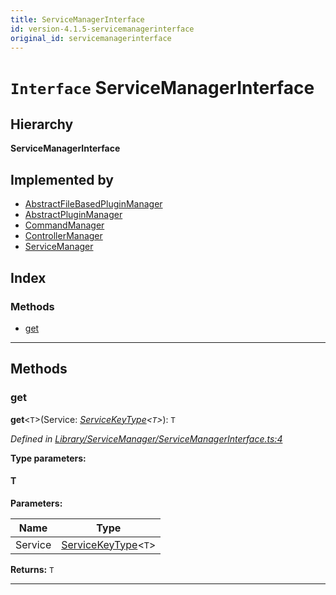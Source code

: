 ```yaml
---
title: ServiceManagerInterface
id: version-4.1.5-servicemanagerinterface
original_id: servicemanagerinterface
---
```


# `Interface` ServiceManagerInterface

## Hierarchy

**ServiceManagerInterface**

## Implemented by

* [AbstractFileBasedPluginManager](../classes/abstractfilebasedpluginmanager)
* [AbstractPluginManager](../classes/abstractpluginmanager)
* [CommandManager](../classes/commandmanager)
* [ControllerManager](../classes/controllermanager)
* [ServiceManager](../classes/servicemanager)

## Index

### Methods

* [get](servicemanagerinterface#get)

---

## Methods

<a id="get"></a>

###  get

**get**<`T`>(Service: *[ServiceKeyType](../modules/servicemanagerconfiginterface#servicekeytype)<`T`>*): `T`

*Defined in [Library/ServiceManager/ServiceManagerInterface.ts:4](https://github.com/SpoonX/stix/blob/e27bbb3/src/Library/ServiceManager/ServiceManagerInterface.ts#L4)*

**Type parameters:**

#### T 
**Parameters:**

| Name | Type |
| ------ | ------ |
| Service | [ServiceKeyType](../modules/servicemanagerconfiginterface#servicekeytype)<`T`> |

**Returns:** `T`

___

